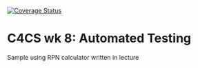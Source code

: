 [![Coverage Status](https://coveralls.io/repos/github/AmritHariharan/c4cs-f17-rpn/badge.svg?branch=master)](https://coveralls.io/github/AmritHariharan/c4cs-f17-rpn?branch=master)

# C4CS wk 8: Automated Testing
Sample using RPN calculator written in lecture
